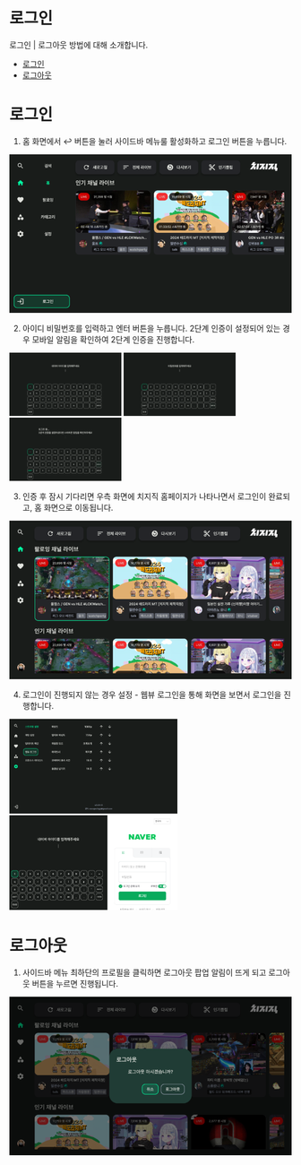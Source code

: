 # 로그인
로그인 | 로그아웃 방법에 대해 소개합니다.

- [로그인](#로그인)
- [로그아웃](#로그아웃)

# 로그인


1. 홈 화면에서 :leftwards_arrow_with_hook: 버튼을 눌러 사이드바 메뉴룰 활성화하고 로그인 버튼을 누릅니다. 

<p align="left">
    <img src="../images/usage/login/login_01_resize.png" width="600" >
</p>

2. 아이디 비밀번호를 입력하고 엔터 버튼을 누릅니다. 2단계 인증이 설정되어 있는 경우 모바일 알림을 확인하여 2단계 인증을 진행합니다.

<p float="left">
    <img src="../images/usage/login/login_02_resize.png" width="200" >
    <img src="../images/usage/login/login_03_resize.png" width="200" >
    <img src="../images/usage/login/login_04_resize.png" width="200" >
</p>

3. 인증 후 잠시 기다리면 우측 화면에 치지직 홈페이지가 나타나면서 로그인이 완료되고, 홈 화면으로 이동됩니다.

<p float="left">
    <img src="../images/usage/login/login_05_resize.png" width="600" >
</p>

4. 로그인이 진행되지 않는 경우 설정 - 웹뷰 로그인을 통해 화면을 보면서 로그인을 진행합니다.

<p float="left">
    <img src="../images/usage/login/login_06_resize.png" width="300" >
    <img src="../images/usage/login/login_07_resize.png" width="300" >
</p>


# 로그아웃
1. 사이드바 메뉴 최하단의 프로필을 클릭하면 로그아웃 팝업 알림이 뜨게 되고 로그아웃 버튼을 누르면 진행됩니다.

<p float="left">
    <img src="../images/usage/login/login_08_resize.png" width="600" >
</p>



